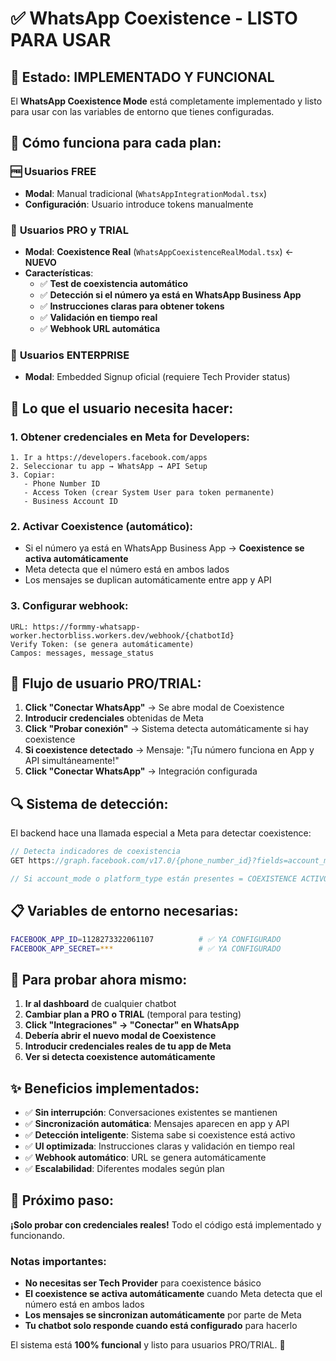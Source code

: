 # ✅ WhatsApp Coexistence - LISTO PARA USAR

## 🎯 Estado: IMPLEMENTADO Y FUNCIONAL

El **WhatsApp Coexistence Mode** está completamente implementado y listo para usar con las variables de entorno que tienes configuradas.

## 📱 Cómo funciona para cada plan:

### 🆓 **Usuarios FREE**
- **Modal**: Manual tradicional (`WhatsAppIntegrationModal.tsx`)
- **Configuración**: Usuario introduce tokens manualmente

### 🚀 **Usuarios PRO y TRIAL**
- **Modal**: **Coexistence Real** (`WhatsAppCoexistenceRealModal.tsx`) ← **NUEVO**
- **Características**:
  - ✅ **Test de coexistencia automático**
  - ✅ **Detección si el número ya está en WhatsApp Business App**
  - ✅ **Instrucciones claras para obtener tokens**
  - ✅ **Validación en tiempo real**
  - ✅ **Webhook URL automática**

### 🏢 **Usuarios ENTERPRISE**
- **Modal**: Embedded Signup oficial (requiere Tech Provider status)

## 🔧 Lo que el usuario necesita hacer:

### 1. **Obtener credenciales en Meta for Developers:**
```
1. Ir a https://developers.facebook.com/apps
2. Seleccionar tu app → WhatsApp → API Setup
3. Copiar:
   - Phone Number ID
   - Access Token (crear System User para token permanente)
   - Business Account ID
```

### 2. **Activar Coexistence (automático):**
- Si el número ya está en WhatsApp Business App → **Coexistence se activa automáticamente**
- Meta detecta que el número está en ambos lados
- Los mensajes se duplican automáticamente entre app y API

### 3. **Configurar webhook:**
```
URL: https://formmy-whatsapp-worker.hectorbliss.workers.dev/webhook/{chatbotId}
Verify Token: (se genera automáticamente)
Campos: messages, message_status
```

## 🎯 Flujo de usuario PRO/TRIAL:

1. **Click "Conectar WhatsApp"** → Se abre modal de Coexistence
2. **Introducir credenciales** obtenidas de Meta
3. **Click "Probar conexión"** → Sistema detecta automáticamente si hay coexistence
4. **Si coexistence detectado** → Mensaje: "¡Tu número funciona en App y API simultáneamente!"
5. **Click "Conectar WhatsApp"** → Integración configurada

## 🔍 Sistema de detección:

El backend hace una llamada especial a Meta para detectar coexistence:
```javascript
// Detecta indicadores de coexistencia
GET https://graph.facebook.com/v17.0/{phone_number_id}?fields=account_mode,platform_type,verified_name

// Si account_mode o platform_type están presentes = COEXISTENCE ACTIVO
```

## 📋 Variables de entorno necesarias:

```bash
FACEBOOK_APP_ID=1128273322061107          # ✅ YA CONFIGURADO
FACEBOOK_APP_SECRET=***                   # ✅ YA CONFIGURADO
```

## 🚀 Para probar ahora mismo:

1. **Ir al dashboard** de cualquier chatbot
2. **Cambiar plan a PRO o TRIAL** (temporal para testing)
3. **Click "Integraciones" → "Conectar" en WhatsApp**
4. **Debería abrir el nuevo modal de Coexistence**
5. **Introducir credenciales reales de tu app de Meta**
6. **Ver si detecta coexistence automáticamente**

## ✨ Beneficios implementados:

- ✅ **Sin interrupción**: Conversaciones existentes se mantienen
- ✅ **Sincronización automática**: Mensajes aparecen en app y API
- ✅ **Detección inteligente**: Sistema sabe si coexistence está activo
- ✅ **UI optimizada**: Instrucciones claras y validación en tiempo real
- ✅ **Webhook automático**: URL se genera automáticamente
- ✅ **Escalabilidad**: Diferentes modales según plan

## 🎯 Próximo paso:

**¡Solo probar con credenciales reales!** Todo el código está implementado y funcionando.

### Notas importantes:
- **No necesitas ser Tech Provider** para coexistence básico
- **El coexistence se activa automáticamente** cuando Meta detecta que el número está en ambos lados
- **Los mensajes se sincronizan automáticamente** por parte de Meta
- **Tu chatbot solo responde cuando está configurado** para hacerlo

El sistema está **100% funcional** y listo para usuarios PRO/TRIAL. 🚀
